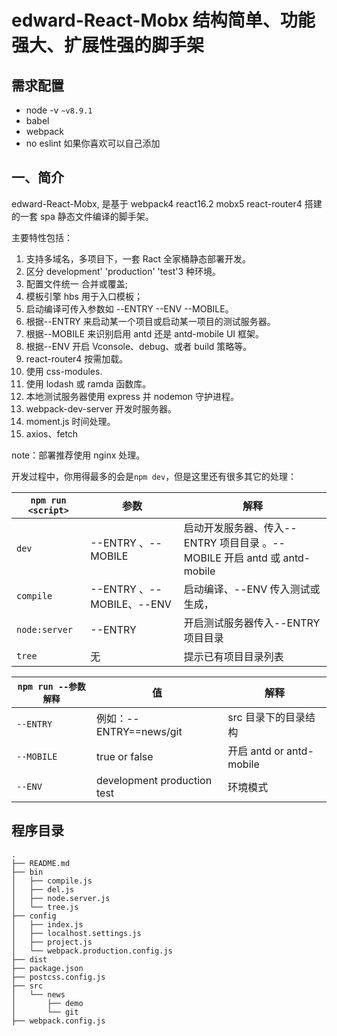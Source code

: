 # edward-React-Mobx 结构简单、功能强大、扩展性强的脚手架

## 需求配置

* node -v `~v8.9.1`
* babel
* webpack
* no eslint 如果你喜欢可以自己添加

## 一、简介

edward-React-Mobx, 是基于 webpack4 react16.2 mobx5 react-router4 搭建的一套 spa 静态文件编译的脚手架。

主要特性包括：

1.  支持多域名，多项目下，一套 Ract 全家桶静态部署开发。
2.  区分 development' 'production' 'test'3 种环境。
3.  配置文件统一 合并或覆盖;
4.  模板引擎 hbs 用于入口模板；
5.  启动编译可传入参数如 --ENTRY --ENV --MOBILE。
6.  根据--ENTRY 来启动某一个项目或启动某一项目的测试服务器。
7.  根据--MOBILE 来识别启用 antd 还是 antd-mobile UI 框架。
8.  根据--ENV 开启 Vconsole、debug、或者 build 策略等。
9.  react-router4 按需加载。
10. 使用 css-modules.
11. 使用 lodash 或 ramda 函数库。
12. 本地测试服务器使用 express 并 nodemon 守护进程。
13. webpack-dev-server 开发时服务器。
14. moment.js 时间处理。
15. axios、fetch

note：部署推荐使用 nginx 处理。

开发过程中，你用得最多的会是`npm dev`，但是这里还有很多其它的处理：

| `npm run <script>` | 参数                      | 解释                                                                     |
| ------------------ | ------------------------- | ------------------------------------------------------------------------ |
| `dev`              | --ENTRY 、--MOBILE        | 启动开发服务器、传入--ENTRY 项目目录 。--MOBILE 开启 antd 或 antd-mobile |
| `compile`          | --ENTRY 、--MOBILE、--ENV | 启动编译、--ENV 传入测试或生成，                                         |
| `node:server`      | --ENTRY                   | 开启测试服务器传入--ENTRY 项目目录                                       |
| `tree`             | 无                        | 提示已有项目目录列表                                                     |

| `npm run --参数解释` | 值                          | 解释                     |
| -------------------- | --------------------------- | ------------------------ |
| `--ENTRY`            | 例如：--ENTRY==news/git     | src 目录下的目录结构     |
| `--MOBILE`           | true or false               | 开启 antd or antd-mobile |
| `--ENV`              | development production test | 环境模式                 |

## 程序目录

```
.
├── README.md
├── bin
│   ├── compile.js
│   ├── del.js
│   ├── node.server.js
│   └── tree.js
├── config
│   ├── index.js
│   ├── localhost.settings.js
│   ├── project.js
│   └── webpack.production.config.js
├── dist
├── package.json
├── postcss.config.js
├── src
│   └── news
│       ├── demo
│       └── git
├── webpack.config.js
```
